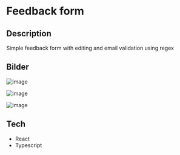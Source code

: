 # Feedback form


## Description
Simple feedback form with editing and email validation using regex
## Bilder
![image](https://github.com/martinsletsjoe/FeedbackForm/assets/106916526/622b9668-beab-44a3-a4b2-dda3d277eb17)

![image](https://github.com/martinsletsjoe/FeedbackForm/assets/106916526/302db6fb-fe83-445a-b00d-697909bbddef)

![image](https://github.com/martinsletsjoe/FeedbackForm/assets/106916526/bf22c24b-8f16-48ad-b2a6-b4093b113319)


## Tech
* React
* Typescript
